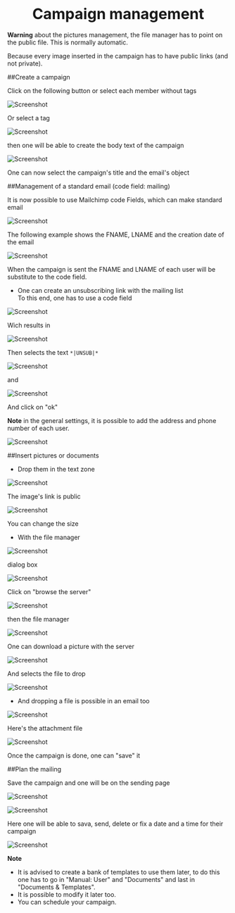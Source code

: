 
# <center><big>Campaign management</big></center>

**Warning** about the pictures management, the file manager has to point on the public file. This is normally automatic.

Because every image inserted in the campaign has to have public links (and not private).

##Create a campaign

Click on the following button or select each member without tags

![Screenshot](../../img/mailchimp/campaignCreation.png)

Or select a tag

![Screenshot](../../img/mailchimp/campaignCreation1.png)

then one will be able to create the body text of the campaign

![Screenshot](../../img/mailchimp/campaignCreation2.png)

One can now select the campaign's title and the email's object

##Management of a standard email (code field: mailing)

It is now possible to use Mailchimp code Fields, which can make standard email

![Screenshot](../../img/mailchimp/campaignCreation3.png)

The following example shows the FNAME, LNAME and the creation date of the email

![Screenshot](../../img/mailchimp/campaignCreation4.png)

When the campaign is sent the FNAME and LNAME of each user will be substitute to the code field.

- One can create an unsubscribing link with the mailing list<br>
To this end, one has to use a code field

![Screenshot](../../img/mailchimp/campaignCreationUnsubscribe1.png)


Wich results in

![Screenshot](../../img/mailchimp/campaignCreationUnsubscribe2.png)

Then selects the text ````*|UNSUB|*````

 ![Screenshot](../../img/mailchimp/campaignCreationUnsubscribe3.png)

and

![Screenshot](../../img/mailchimp/campaignCreationUnsubscribe4.png)

And click on "ok"

**Note** in the general settings, it is possible to add the address and phone number of each user.

![Screenshot](../../img/mailchimp/mailchimpaddressphonesettings.png)

##Insert pictures or documents


- Drop them in the text zone

![Screenshot](../../img/mailchimp/campaignCreation2.png)

The image's link is public

![Screenshot](../../img/mailchimp/campaignImageInsertion.png)

You can change the size

- With the file manager

![Screenshot](../../img/mailchimp/insertcampaignimagebrowse1.png)

dialog box

![Screenshot](../../img/mailchimp/insertcampaignimagebrowse2.png)

Click on "browse the server"

![Screenshot](../../img/mailchimp/insertcampaignimagebrowse3.png)

then the file manager

![Screenshot](../../img/mailchimp/insertcampaignimagebrowse4.png)

One can download a picture with the server

![Screenshot](../../img/mailchimp/insertcampaignimagebrowse5.png)

And selects the file to drop

![Screenshot](../../img/mailchimp/insertcampaignimagebrowse6.png)

- And dropping a file is possible in an email too

![Screenshot](../../img/mailchimp/mailchimpDocInsert1.png)

Here's the attachment file

![Screenshot](../../img/mailchimp/mailchimpDocInsert2.png)

Once the campaign is done, one can "save" it

##Plan the mailing

Save the campaign and one will be on the sending page

![Screenshot](../../img/mailchimp/campaignplanification1.png)

![Screenshot](../../img/mailchimp/campaignplanification2.png)

Here one will be able to sava, send, delete or fix a date and a time for their campaign

![Screenshot](../../img/mailchimp/campaignplanification3.png)


**Note**
- It is advised to create a bank of templates to use them later, to do this one has to go in "Manual: User" and "Documents" and last in "Documents & Templates".
- It is possible to modify it later too.
- You can schedule your campaign.
